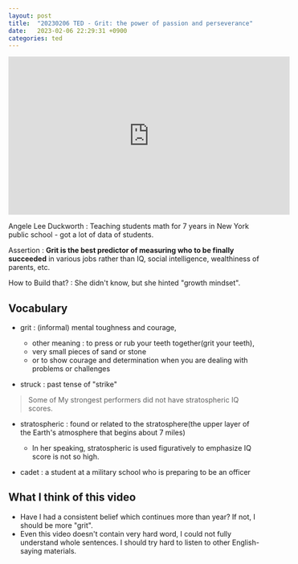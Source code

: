 ```yaml
---
layout: post
title:  "20230206 TED - Grit: the power of passion and perseverance"
date:   2023-02-06 22:29:31 +0900
categories: ted
---
```

<iframe width="560" height="315" src="https://www.youtube.com/embed/H14bBuluwB8" title="YouTube video player" frameborder="0" allow="accelerometer; autoplay; clipboard-write; encrypted-media; gyroscope; picture-in-picture; web-share" allowfullscreen></iframe>

Angele Lee Duckworth : Teaching students math for 7 years in New York public school - got a lot of data of students.

Assertion : **Grit is the best predictor of measuring who to be finally succeeded** in various jobs rather than IQ, social intelligence, wealthiness of parents, etc.

How to Build that? : She didn't know, but she hinted "growth mindset".


## Vocabulary
* grit : (informal) mental toughness and courage,

    * other meaning : to press or rub your teeth together(grit your teeth), 
    * very small pieces of sand or stone
    * or to show courage and determination when you are dealing with problems or challenges


* struck : past tense of "strike"

> Some of My strongest performers did not have stratospheric IQ scores.
* stratospheric : found or related to the stratosphere(the upper layer of the Earth's atmosphere that begins about 7 miles)
    * In her speaking, stratospheric is used figuratively to emphasize IQ score is not so high.

* cadet : a student at a military school who is preparing to be an officer

## What I think of this video
* Have I had a consistent belief which continues more than year? If not, I should be more "grit".
* Even this video doesn't contain very hard word, I could not fully understand whole sentences. I should try hard to listen to other English-saying materials.